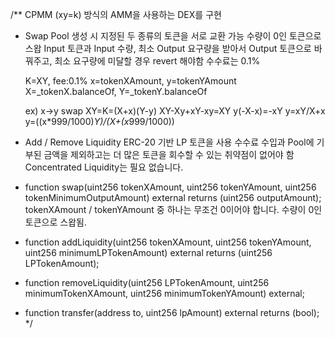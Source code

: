 
/**
CPMM (xy=k) 방식의 AMM을 사용하는 DEX를 구현

- Swap
Pool 생성 시 지정된 두 종류의 토큰을 서로 교환 가능
수량이 0인 토큰으로 스왑
Input 토큰과 Input 수량, 최소 Output 요구량을 받아서 Output 토큰으로 바꿔주고,
최소 요구량에 미달할 경우 revert 해야함
수수료는 0.1%

    K=XY, fee:0.1%
    x=tokenXAmount, y=tokenYAmount
    X=_tokenX.balanceOf, Y=_tokenY.balanceOf

    ex) x->y swap
    XY=K=(X+x)(Y-y)
    XY-Xy+xY-xy=XY
    y(-X-x)=-xY
    y=xY/X+x
    y=((x*999/1000)*Y)/(X+(x*999/1000))
    
- Add / Remove Liquidity
ERC-20 기반 LP 토큰을 사용
수수료 수입과 Pool에 기부된 금액을 제외하고는 더 많은 토큰을 회수할 수 있는 취약점이 없어야 함
Concentrated Liquidity는 필요 없습니다.

- function swap(uint256 tokenXAmount, uint256 tokenYAmount, uint256 tokenMinimumOutputAmount) external returns (uint256 outputAmount);
tokenXAmount / tokenYAmount 중 하나는 무조건 0이어야 합니다. 수량이 0인 토큰으로 스왑됨.

- function addLiquidity(uint256 tokenXAmount, uint256 tokenYAmount, uint256 minimumLPTokenAmount) external returns (uint256 LPTokenAmount);
- function removeLiquidity(uint256 LPTokenAmount, uint256 minimumTokenXAmount, uint256 minimumTokenYAmount) external;
- function transfer(address to, uint256 lpAmount) external returns (bool);
*/


